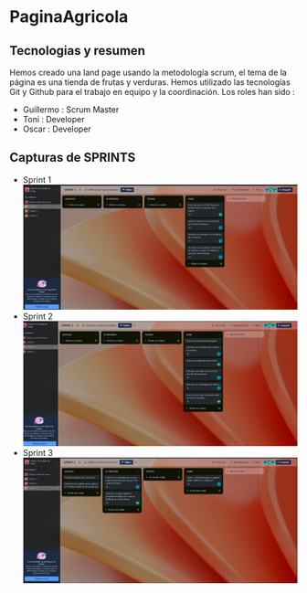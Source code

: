 # PaginaAgricola

## Tecnologias y resumen
Hemos creado una land page usando la metodología scrum, el tema de la página es una tienda de frutas y verduras.
Hemos utilizado las tecnologías Git y Github para el trabajo en equipo y la coordinación.
Los roles han sido : 
- Guillermo : Scrum Master
- Toni : Developer
- Oscar : Developer

## Capturas de SPRINTS

- Sprint 1
![Sprint 1](/capturas/sprint-1.png)
- Sprint 2
![Sprint 2](/capturas/sprint-2.png)
- Sprint 3
![Sprint 3](/capturas/sprint-3.png)
